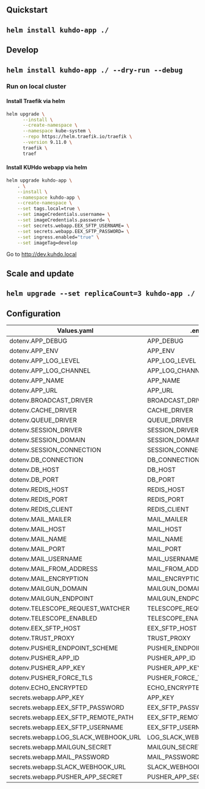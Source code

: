 ## Quickstart  
``helm install kuhdo-app ./ ``  
---

## Develop  
``helm install kuhdo-app ./ --dry-run --debug``  
---
### Run on local cluster

#### Install Traefik via helm
```bash
helm upgrade \
      --install \
      --create-namespace \
      --namespace kube-system \
      --repo https://helm.traefik.io/traefik \
      --version 9.11.0 \
      traefik \
      traef
```

#### Install KUHdo webapp via helm
```bash
helm upgrade kuhdo-app \
    . \
    --install \
    --namespace kuhdo-app \
    --create-namespace \
    --set tags.local=true \
    --set imageCredentials.username= \
    --set imageCredentials.password= \
    --set secrets.webapp.EEX_SFTP_USERNAME= \
    --set secrets.webapp.EEX_SFTP_PASSWORD= \
    --set ingress.enabled="true" \
    --set imageTag=develop
```

Go to http://dev.kuhdo.local

## Scale and update

``helm upgrade --set replicaCount=3 kuhdo-app ./``  
---

## Configuration 
| Values.yaml | .env     |
| ------------|----------|
| dotenv.APP_DEBUG  | APP_DEBUG |
| dotenv.APP_ENV  | APP_ENV |
| dotenv.APP_LOG_LEVEL  | APP_LOG_LEVEL |
| dotenv.APP_LOG_CHANNEL  | APP_LOG_CHANNEL |
| dotenv.APP_NAME  | APP_NAME |
| dotenv.APP_URL  | APP_URL |
| dotenv.BROADCAST_DRIVER  | BROADCAST_DRIVER |
| dotenv.CACHE_DRIVER  | CACHE_DRIVER |
| dotenv.QUEUE_DRIVER  | QUEUE_DRIVER |
| dotenv.SESSION_DRIVER  | SESSION_DRIVER |
| dotenv.SESSION_DOMAIN  | SESSION_DOMAIN |
| dotenv.SESSION_CONNECTION  | SESSION_CONNECTION |
| dotenv.DB_CONNECTION  | DB_CONNECTION |
| dotenv.DB_HOST  | DB_HOST |
| dotenv.DB_PORT  | DB_PORT |
| dotenv.REDIS_HOST  | REDIS_HOST |
| dotenv.REDIS_PORT  | REDIS_PORT |
| dotenv.REDIS_CLIENT  | REDIS_CLIENT |
| dotenv.MAIL_MAILER  | MAIL_MAILER |
| dotenv.MAIL_HOST  | MAIL_HOST |
| dotenv.MAIL_NAME  | MAIL_NAME |
| dotenv.MAIL_PORT  | MAIL_PORT |
| dotenv.MAIL_USERNAME  | MAIL_USERNAME |
| dotenv.MAIL_FROM_ADDRESS  | MAIL_FROM_ADDRESS |
| dotenv.MAIL_ENCRYPTION  | MAIL_ENCRYPTION |
| dotenv.MAILGUN_DOMAIN  | MAILGUN_DOMAIN |
| dotenv.MAILGUN_ENDPOINT  | MAILGUN_ENDPOINT |
| dotenv.TELESCOPE_REQUEST_WATCHER  | TELESCOPE_REQUEST_WATCHER |
| dotenv.TELESCOPE_ENABLED  | TELESCOPE_ENABLED |
| dotenv.EEX_SFTP_HOST  | EEX_SFTP_HOST |
| dotenv.TRUST_PROXY  | TRUST_PROXY |
| dotenv.PUSHER_ENDPOINT_SCHEME  | PUSHER_ENDPOINT_SCHEME |
| dotenv.PUSHER_APP_ID  | PUSHER_APP_ID |
| dotenv.PUSHER_APP_KEY  | PUSHER_APP_KEY |
| dotenv.PUSHER_FORCE_TLS  | PUSHER_FORCE_TLS |
| dotenv.ECHO_ENCRYPTED  | ECHO_ENCRYPTED |
| secrets.webapp.APP_KEY | APP_KEY |
| secrets.webapp.EEX_SFTP_PASSWORD | EEX_SFTP_PASSWORD |
| secrets.webapp.EEX_SFTP_REMOTE_PATH | EEX_SFTP_REMOTE_PATH |
| secrets.webapp.EEX_SFTP_USERNAME | EEX_SFTP_USERNAME |
| secrets.webapp.LOG_SLACK_WEBHOOK_URL | LOG_SLACK_WEBHOOK_URL |
| secrets.webapp.MAILGUN_SECRET | MAILGUN_SECRET |
| secrets.webapp.MAIL_PASSWORD | MAIL_PASSWORD |
| secrets.webapp.SLACK_WEBHOOK_URL | SLACK_WEBHOOK_URL |
| secrets.webapp.PUSHER_APP_SECRET | PUSHER_APP_SECRET |
